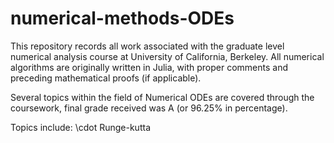# numerical-methods-ODEs
This repository records all work associated with the graduate level numerical analysis course at University of California, Berkeley. All numerical algorithms are originally written in Julia, with proper comments and preceding mathematical proofs (if applicable).

Several topics within the field of Numerical ODEs are covered through the coursework, final grade received was A (or 96.25\% in percentage).

Topics include:
\cdot Runge-kutta